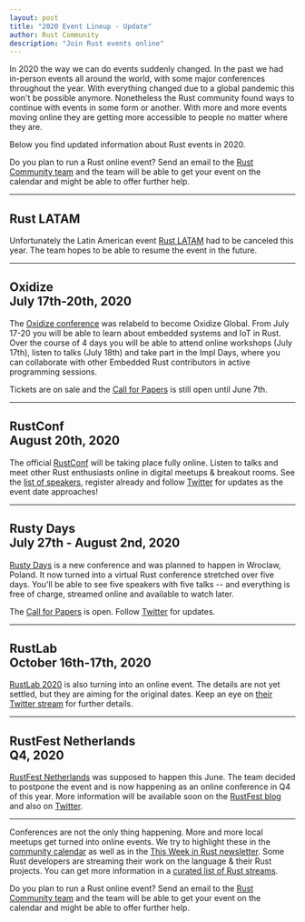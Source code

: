 ```yaml
---
layout: post
title: "2020 Event Lineup - Update"
author: Rust Community
description: "Join Rust events online"
---
```


In 2020 the way we can do events suddenly changed.
In the past we had in-person events all around the world, with some major conferences throughout the year.
With everything changed due to a global pandemic this won't be possible anymore.
Nonetheless the Rust community found ways to continue with events in some form or another.
With more and more events moving online they are getting more accessible to people no matter where they are.

Below you find updated information about Rust events in 2020.

Do you plan to run a Rust online event?
Send an email to the [Rust Community team][community-team] and the team will be able to get your event on the calendar and might be able to offer further help.

---

**Rust LATAM**
---

Unfortunately the Latin American event [Rust LATAM][latam-site] had to be canceled this year.
The team hopes to be able to resume the event in the future.

[latam-site]: https://rustlatam.org/

---

**Oxidize**<br>July 17th-20th, 2020
---

The [Oxidize conference][oxidize-site] was relabeld to become Oxidize Global.
From July 17-20 you will be able to learn about embedded systems and IoT in Rust.
Over the course of 4 days you will be able to attend online workshops (July 17th), listen to talks (July 18th) and take part in the Impl Days, where you can collaborate with other Embedded Rust contributors in active programming sessions.

Tickets are on sale and the [Call for Papers][oxidize-cfp] is still open until June 7th.

[oxidize-site]: https://oxidizeconf.com/
[oxidize-cfp]: https://cfp.oxidizeconf.com/events/oxidize-2020

---

**RustConf**<br>August 20th, 2020
---

The official [RustConf][conf-site] will be taking place fully online.
Listen to talks and meet other Rust enthusiasts online in digital meetups & breakout rooms.
See the [list of speakers][conf-speakers], register already and follow [Twitter][conf-twitter] for updates as the event date approaches!

[conf-site]: https://rustconf.com/
[conf-speakers]: https://rustconf.com/speakers
[conf-twitter]: https://twitter.com/rustconf

---

**Rusty Days**<br>July 27th - August 2nd, 2020
---

[Rusty Days][days-site] is a new conference and was planned to happen in Wroclaw, Poland.
It now turned into a virtual Rust conference stretched over five days.
You'll be able to see five speakers with five talks -- and everything is free of charge, streamed online and available to watch later.

The [Call for Papers][days-cfp] is open. Follow [Twitter][days-twitter] for updates.

[days-site]: https://rusty-days.org/
[days-cfp]: https://rusty-days.org/cfp
[days-twitter]: https://twitter.com/rdconf

---

**RustLab**<br>October 16th-17th, 2020
---

[RustLab 2020][lab-site] is also turning into an online event.
The details are not yet settled, but they are aiming for the original dates.
Keep an eye on [their Twitter stream][lab-twitter] for further details.

[lab-site]: https://www.rustlab.it
[lab-twitter]: https://twitter.com/rustlab_conf

---

**RustFest Netherlands**<br>Q4, 2020
---

[RustFest Netherlands][nether-site] was supposed to happen this June.
The team decided to postpone the event and is now happening as an online conference in Q4 of this year.
More information will be available soon on the [RustFest blog][nether-blog] and also on [Twitter][nether-twitter].

[nether-site]: https://netherlands.rustfest.eu/
[nether-blog]: https://blog.rustfest.eu/
[nether-twitter]: https://twitter.com/rustfest

---

Conferences are not the only thing happening.
More and more local meetups get turned into online events.
We try to highlight these in the [community calendar][calendar] as well as in the [This Week in Rust newsletter][twir].
Some Rust developers are streaming their work on the language & their Rust projects.
You can get more information in a [curated list of Rust streams][rust-streaming].

Do you plan to run a Rust online event?
Send an email to the [Rust Community team][community-team] and the team will be able to get your event on the calendar and might be able to offer further help.

[twir]: https://this-week-in-rust.org/
[rust-streaming]: https://github.com/jamesmunns/awesome-rust-streaming
[community-team]: mailto:community@rust-lang.org
[calendar]: https://calendar.google.com/calendar/embed?src=apd9vmbc22egenmtu5l6c5jbfc@group.calendar.google.com
